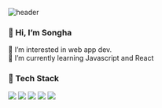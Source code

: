 ![header](https://capsule-render.vercel.app/api?type=waving&color=gradient&height=170&section=header&text=Hello!%20🍪&fontSize=70&animation=fadeIn&fontAlign=75&fontColor=E6E6E6)

### 👋 Hi, I’m Songha
 👀 I’m interested in web app dev.</br>
 🌱 I’m currently learning Javascript and React

### 🔮 Tech Stack
<img src="https://img.shields.io/badge/Javascript-F7DF1E?style=flat-square&logo=JavaScript&logoColor=white"/> <img src="https://img.shields.io/badge/React-61DAFB?style=flat-square&logo=React&logoColor=white"/> <img src="https://img.shields.io/badge/CSS3-1572B6?style=flat-square&logo=CSS3&logoColor=white"/>   <img src="https://img.shields.io/badge/MySQL-4479A1?style=flat-square&logo=MySQL&logoColor=white"/> <img src="https://img.shields.io/badge/Storybook-FF4785?style=flat-square&logo=Storybook&logoColor=white"/> 



<!---
dddtttt000/dddtttt000 is a ✨ special ✨ repository because its `README.md` (this file) appears on your GitHub profile.
You can click the Preview link to take a look at your changes.
--->
